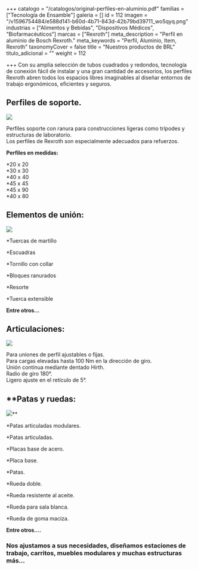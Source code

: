 +++
catalogo = "/catalogos/original-perfiles-en-aluminio.pdf"
familias = ["Tecnología de Ensamble"]
galeria = []
id = 112
imagen = "/v1596754484/e588d141-b60d-4b71-843d-42b79bd39711_wo5qyq.png"
industrias = ["Alimentos y Bebidas", "Dispositivos Médicos", "Biofarmacéuticos"]
marcas = ["Rexroth"]
meta_description = "Perfil en aluminio de Bosch Rexroth."
meta_keywords = "Perfil, Aluminio, Item, Rexroth"
taxonomyCover = false
title = "Nuestros productos de BRL"
titulo_adicional = ""
weight = 112

+++
Con su amplia selección de tubos cuadrados y redondos, tecnología de conexión fácil de instalar y una gran cantidad de accesorios, los perfiles Rexroth abren todos los espacios libres imaginables al diseñar entornos de trabajo ergonómicos, eficientes y seguros.

## **Perfiles de soporte.**

![](https://res.cloudinary.com/novatec/v1596754484/e588d141-b60d-4b71-843d-42b79bd39711_wo5qyq.png)

Perfiles soporte con ranura para construcciones ligeras como trípodes y estructuras de laboratorio.  
Los perfiles de Rexroth son especialmente adecuados para refuerzos.

  
**Perfiles en medidas:**

\*20 x 20  
 *30 x 30  
 *40 x 40  
 *45 x 45  
 *45 x 90  
 *40 x 80

## **Elementos de unión:**

![](https://res.cloudinary.com/novatec/v1596754640/2890e1c1-78ed-4c6b-ae61-5e3704240a21_xwjxhx.jpg)

\*Tuercas de martillo

\*Escuadras

\*Tornillo con collar

\*Bloques ranurados

\*Resorte

\*Tuerca extensible

**Entre otros...**

## 

## **Articulaciones:**

![](https://res.cloudinary.com/novatec/v1596754688/5b4d946f-919c-4244-9251-6a17328e4c48_mu3uuz.jpg)

Para uniones de perfil ajustables o fijas.  
Para cargas elevadas hasta 100 Nm en la dirección de giro.  
Unión continua mediante dentado Hirth.  
Radio de giro 180°.  
Ligero ajuste en el retículo de 5°.

## **Patas y ruedas:  
![](https://res.cloudinary.com/novatec/v1596754688/5b4d946f-919c-4244-9251-6a17328e4c48_mu3uuz.jpg)**

\*Patas articuladas modulares.

\*Patas articuladas.

\*Placas base de acero.

\*Placa base.

\*Patas.

\*Rueda doble.

\*Rueda resistente al aceite.

\*Rueda para sala blanca.

\*Rueda de goma maciza.

**Entre otros....**

### **Nos ajustamos a sus necesidades, diseñamos estaciones de trabajo, carritos, muebles modulares y muchas estructuras más...**